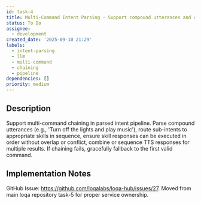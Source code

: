```yaml
---
id: task-4
title: Multi-Command Intent Parsing - Support compound utterances and chaining
status: To Do
assignee:
  - development
created_date: '2025-09-10 21:29'
labels:
  - intent-parsing
  - llm
  - multi-command
  - chaining
  - pipeline
dependencies: []
priority: medium
---
```


## Description

Support multi-command chaining in parsed intent pipeline. Parse compound utterances (e.g., 'Turn off the lights and play music'), route sub-intents to appropriate skills in sequence, ensure skill responses can be executed in order without overlap or conflict, combine or sequence TTS responses for multiple results. If chaining fails, gracefully fallback to the first valid command.

## Implementation Notes

GitHub Issue: https://github.com/loqalabs/loqa-hub/issues/27. Moved from main loqa repository task-5 for proper service ownership.
